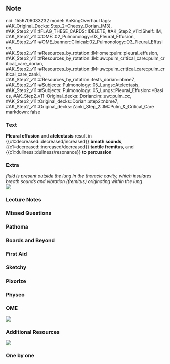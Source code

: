 ## Note
nid: 1556706033232
model: AnKingOverhaul
tags: #AK_Original_Decks::Step_2::Cheesy_Dorian_(M3), #AK_Step2_v11::!FLAG_THESE_CARDS::!DELETE, #AK_Step2_v11::!Shelf::IM, #AK_Step2_v11::#OME::02_Pulmonology::03_Pleural_Effusion, #AK_Step2_v11::#OME_banner::Clinical::02_Pulmonology::03_Pleural_Effusion, #AK_Step2_v11::#Resources_by_rotation::IM::ome::pulm::pleural_effusion, #AK_Step2_v11::#Resources_by_rotation::IM::uw::pulm_critical_care::pulm_critical_care_dorian, #AK_Step2_v11::#Resources_by_rotation::IM::uw::pulm_critical_care::pulm_critical_care_zanki, #AK_Step2_v11::#Resources_by_rotation::tests_dorian::nbme7, #AK_Step2_v11::#Subjects::Pulmonology::05_Lungs::Atelectasis, #AK_Step2_v11::#Subjects::Pulmonology::05_Lungs::Pleural_Effusion::*Basics, #AK_Step2_v11::Original_decks::Dorian::im::uw::pulm_cc, #AK_Step2_v11::Original_decks::Dorian::step2::nbme7, #AK_Step2_v11::Original_decks::Zanki_Step_2::IM::Pulm_&_Critical_Care
markdown: false

### Text
<b>Pleural effusion</b> and <b>atelectasis</b> result in
{{c1::decreased::decreased/increased}} <b>breath sounds</b>,
{{c1::decreased::increased/decreased}} <b>tactile fremitus</b>, and
{{c1::dullness::dullness/resonance}} <b>to percussion</b>

### Extra
<div>
  <i><span style="font-style: italic">fluid is present
  <u>outside</u> the lung in the thoracic cavity, which insulates
  breath sounds and vibration (fremitus) originating within the
  lung</span></i>
</div>
<div style="font-weight: bold;"></div><b><img src=
"Pulmonary%20Auscultation%20PE%20Findings.png" class="resizer"></b>

### Lecture Notes


### Missed Questions


### Pathoma


### Boards and Beyond


### First Aid


### Sketchy


### Pixorize


### Physeo


### OME
<div class="ome-widget">
  <a href=
  "https://onlinemeded.org/spa/pulmonology/pleural-effusion/acquire?ref=anki">
  <img src="_OME_AnkiFlashcards_Lesson_1.png"></a>
</div>

### Additional Resources
<i style="font-weight: 700;"><img src="paste-1201310942625793.jpg"
class="resizer"></i>

### One by one

